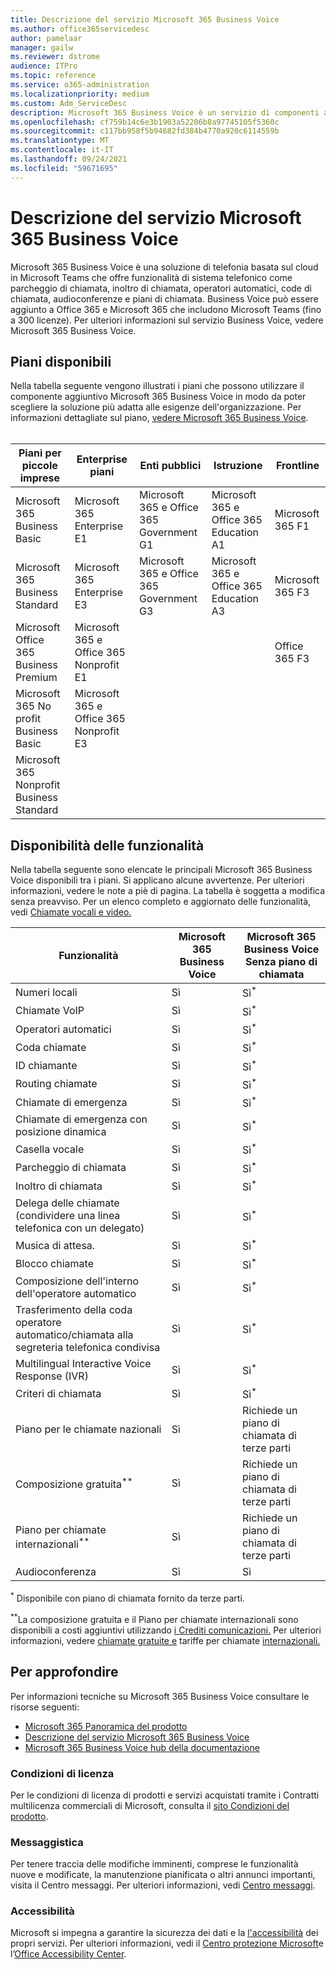 ```yaml
---
title: Descrizione del servizio Microsoft 365 Business Voice
ms.author: office365servicedesc
author: pamelaar
manager: gailw
ms.reviewer: dstrome
audience: ITPro
ms.topic: reference
ms.service: o365-administration
ms.localizationpriority: medium
ms.custom: Adm_ServiceDesc
description: Microsoft 365 Business Voice è un servizio di componenti aggiuntivi che consente di usare Microsoft Teams per le chiamate telefoniche. Questo combina sistema telefonico, piano per chiamate nazionali, SMS e audioconferenza.
ms.openlocfilehash: cf759b14c6e3b1903a52206b8a97745105f5360c
ms.sourcegitcommit: c117bb958f5b94682fd384b4770a920c6114559b
ms.translationtype: MT
ms.contentlocale: it-IT
ms.lasthandoff: 09/24/2021
ms.locfileid: "59671695"
---
```

# <a name="microsoft-365-business-voice-service-description"></a>Descrizione del servizio Microsoft 365 Business Voice

Microsoft 365 Business Voice è una soluzione di telefonia basata sul cloud in Microsoft Teams che offre funzionalità di sistema telefonico come parcheggio di chiamata, inoltro di chiamata, operatori automatici, code di chiamata, audioconferenze e piani di chiamata. Business Voice può essere aggiunto a Office 365 e Microsoft 365 che includono Microsoft Teams (fino a 300 licenze). Per ulteriori informazioni sul servizio Business Voice, vedere Microsoft 365 Business Voice.

## <a name="available-plans"></a>Piani disponibili

Nella tabella seguente vengono illustrati i piani che possono utilizzare il componente aggiuntivo Microsoft 365 Business Voice in modo da poter scegliere la soluzione più adatta alle esigenze dell'organizzazione. Per informazioni dettagliate sul piano, [vedere Microsoft 365 Business Voice](/MicrosoftTeams/business-voice/whats-business-voice). <br><br>

| Piani per piccole imprese | Enterprise piani | Enti pubblici | Istruzione | Frontline |
|----------------------|------------------|------------|-----------|-----------|
| Microsoft 365 Business Basic | Microsoft 365 Enterprise E1 | Microsoft 365 e Office 365 Government G1 | Microsoft 365 e Office 365 Education A1 | Microsoft 365 F1 |
| Microsoft 365 Business Standard | Microsoft 365 Enterprise E3 | Microsoft 365 e Office 365 Government G3 | Microsoft 365 e Office 365 Education A3 | Microsoft 365 F3 |
| Microsoft Office 365 Business Premium | Microsoft 365 e Office 365 Nonprofit E1 | | | Office 365 F3 |
| Microsoft 365 No profit Business Basic | Microsoft 365 e Office 365 Nonprofit E3 | | | |
| Microsoft 365 Nonprofit Business Standard | | | | |

## <a name="feature-availability"></a>Disponibilità delle funzionalità

Nella tabella seguente sono elencate le principali Microsoft 365 Business Voice disponibili tra i piani. Si applicano alcune avvertenze. Per ulteriori informazioni, vedere le note a piè di pagina. La tabella è soggetta a modifica senza preavviso. Per un elenco completo e aggiornato delle funzionalità, vedi [Chiamate vocali e video.](https://www.microsoft.com/en-us/microsoft-teams/voice-calling)

| Funzionalità | Microsoft 365 Business Voice | Microsoft 365 Business Voice Senza piano di chiamata |
|---------|------------------------------|---------------------------------------------------|
| Numeri locali | Sì | Sì<sup>*</sup> |
| Chiamate VoIP | Sì | Sì<sup>*</sup> |
| Operatori automatici | Sì | Sì<sup>*</sup> |
| Coda chiamate | Sì | Sì<sup>*</sup> |
| ID chiamante | Sì | Sì<sup>*</sup> |
| Routing chiamate | Sì | Sì<sup>*</sup> |
| Chiamate di emergenza | Sì | Sì<sup>*</sup> |
| Chiamate di emergenza con posizione dinamica | Sì | Sì<sup>*</sup> |
| Casella vocale | Sì | Sì<sup>*</sup> |
| Parcheggio di chiamata | Sì | Sì<sup>*</sup> |
| Inoltro di chiamata | Sì | Sì<sup>*</sup> |
| Delega delle chiamate (condividere una linea telefonica con un delegato) | Sì | Sì<sup>*</sup> |
| Musica di attesa. | Sì | Sì<sup>*</sup> |
| Blocco chiamate | Sì | Sì<sup>*</sup> |
| Composizione dell'interno dell'operatore automatico | Sì | Sì<sup>*</sup> |
| Trasferimento della coda operatore automatico/chiamata alla segreteria telefonica condivisa | Sì | Sì<sup>*</sup> |
| Multilingual Interactive Voice Response (IVR) | Sì | Sì<sup>*</sup> |
| Criteri di chiamata | Sì | Sì<sup>*</sup> |
| Piano per le chiamate nazionali | Sì | Richiede un piano di chiamata di terze parti |
| Composizione gratuita<sup>**</sup> | Sì | Richiede un piano di chiamata di terze parti |
| Piano per chiamate internazionali<sup>**</sup> | Sì | Richiede un piano di chiamata di terze parti |
| Audioconferenza | Sì | Sì |

<sup>*</sup> Disponibile con piano di chiamata fornito da terze parti.

<sup>**</sup>La composizione gratuita e il Piano per chiamate internazionali sono disponibili a costi aggiuntivi utilizzando [i Crediti comunicazioni.](/microsoftteams/what-are-communications-credits) Per ulteriori informazioni, vedere [chiamate gratuite e](/microsoftteams/toll-free-dialing-limitations-and-restrictions) tariffe per chiamate [internazionali.](https://www.microsoft.com/microsoft-365/microsoft-teams/voice-calling?rtc=1#ow-download-rates)

## <a name="learn-more"></a>Per approfondire

Per informazioni tecniche su Microsoft 365 Business Voice consultare le risorse seguenti:

- [Microsoft 365 Panoramica del prodotto](/MicrosoftTeams/business-voice/whats-business-voice)
- [Descrizione del servizio Microsoft 365 Business Voice](/office365/servicedescriptions/microsoft-365-business-voice-service-description)
- [Microsoft 365 Business Voice hub della documentazione](/MicrosoftTeams/business-voice/)

### <a name="licensing-terms"></a>Condizioni di licenza

Per le condizioni di licenza di prodotti e servizi acquistati tramite i Contratti multilicenza commerciali di Microsoft, consulta il [sito Condizioni del prodotto](https://www.microsoft.com/licensing/terms/).

### <a name="messaging"></a>Messaggistica

Per tenere traccia delle modifiche imminenti, comprese le funzionalità nuove e modificate, la manutenzione pianificata o altri annunci importanti, visita il Centro messaggi. Per ulteriori informazioni, vedi [Centro messaggi](/microsoft-365/admin/manage/message-center).

### <a name="accessibility"></a>Accessibilità

Microsoft si impegna a garantire la sicurezza dei dati e la [l'accessibilità](https://www.microsoft.com/trust-center/compliance/accessibility) dei propri servizi. Per ulteriori informazioni, vedi il [Centro protezione Microsoft](https://www.microsoft.com/trust-center)e l’[Office Accessibility Center](https://support.microsoft.com/office/office-accessibility-center-resources-for-people-with-disabilities-ecab0fcf-d143-4fe8-a2ff-6cd596bddc6d).
